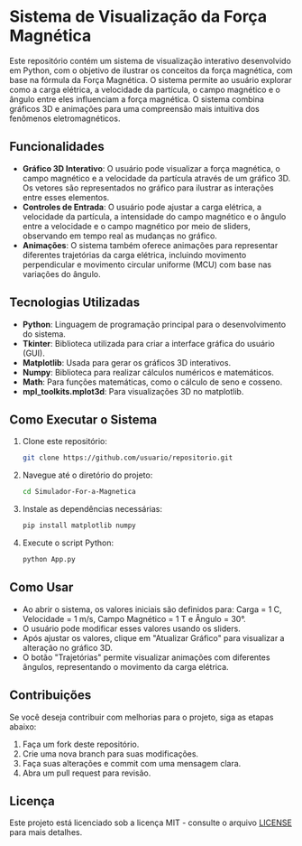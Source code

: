 # Sistema de Visualização da Força Magnética

Este repositório contém um sistema de visualização interativo desenvolvido em Python, com o objetivo de ilustrar os conceitos da força magnética, com base na fórmula da Força Magnética. O sistema permite ao usuário explorar como a carga elétrica, a velocidade da partícula, o campo magnético e o ângulo entre eles influenciam a força magnética. O sistema combina gráficos 3D e animações para uma compreensão mais intuitiva dos fenômenos eletromagnéticos.

## Funcionalidades

- **Gráfico 3D Interativo**: O usuário pode visualizar a força magnética, o campo magnético e a velocidade da partícula através de um gráfico 3D. Os vetores são representados no gráfico para ilustrar as interações entre esses elementos.
- **Controles de Entrada**: O usuário pode ajustar a carga elétrica, a velocidade da partícula, a intensidade do campo magnético e o ângulo entre a velocidade e o campo magnético por meio de sliders, observando em tempo real as mudanças no gráfico.
- **Animações**: O sistema também oferece animações para representar diferentes trajetórias da carga elétrica, incluindo movimento perpendicular e movimento circular uniforme (MCU) com base nas variações do ângulo.

## Tecnologias Utilizadas

- **Python**: Linguagem de programação principal para o desenvolvimento do sistema.
- **Tkinter**: Biblioteca utilizada para criar a interface gráfica do usuário (GUI).
- **Matplotlib**: Usada para gerar os gráficos 3D interativos.
- **Numpy**: Biblioteca para realizar cálculos numéricos e matemáticos.
- **Math**: Para funções matemáticas, como o cálculo de seno e cosseno.
- **mpl_toolkits.mplot3d**: Para visualizações 3D no matplotlib.

## Como Executar o Sistema

1. Clone este repositório:
    ```bash
    git clone https://github.com/usuario/repositorio.git
    ```
2. Navegue até o diretório do projeto:
    ```bash
    cd Simulador-For-a-Magnetica
    ```
3. Instale as dependências necessárias:
    ```bash
    pip install matplotlib numpy
    ```
4. Execute o script Python:
    ```bash
    python App.py
    ```

## Como Usar

- Ao abrir o sistema, os valores iniciais são definidos para: Carga = 1 C, Velocidade = 1 m/s, Campo Magnético = 1 T e Ângulo = 30°.
- O usuário pode modificar esses valores usando os sliders.
- Após ajustar os valores, clique em "Atualizar Gráfico" para visualizar a alteração no gráfico 3D.
- O botão "Trajetórias" permite visualizar animações com diferentes ângulos, representando o movimento da carga elétrica.

## Contribuições

Se você deseja contribuir com melhorias para o projeto, siga as etapas abaixo:

1. Faça um fork deste repositório.
2. Crie uma nova branch para suas modificações.
3. Faça suas alterações e commit com uma mensagem clara.
4. Abra um pull request para revisão.

## Licença

Este projeto está licenciado sob a licença MIT - consulte o arquivo [LICENSE](LICENSE) para mais detalhes.
